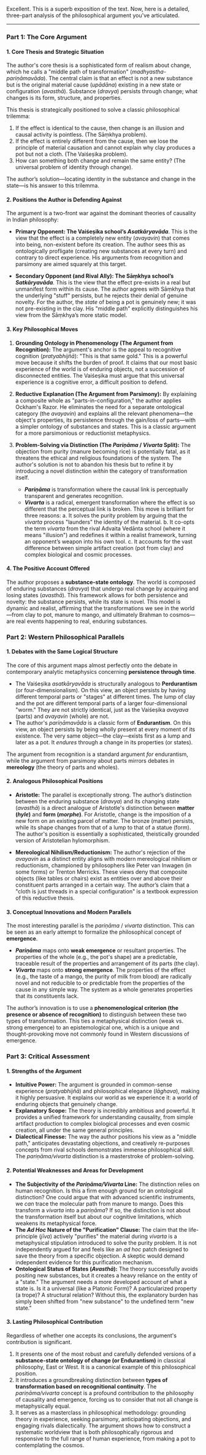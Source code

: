 Excellent. This is a superb exposition of the text. Now, here is a detailed, three-part analysis of the philosophical argument you've articulated.

***

### Part 1: The Core Argument

#### 1. Core Thesis and Strategic Situation

The author's core thesis is a sophisticated form of realism about change, which he calls a "middle path of transformation" (*madhyastha-pariṇāmavāda*). The central claim is that an effect is not a new substance but is the original material cause (*upādāna*) existing in a new state or configuration (*avasthā*). Substance (*dravya*) persists through change; what changes is its form, structure, and properties.

This thesis is strategically positioned to solve a classic philosophical trilemma:

1.  If the effect is identical to the cause, then change is an illusion and causal activity is pointless. (The Sāṃkhya problem).
2.  If the effect is entirely different from the cause, then we lose the principle of material causation and cannot explain why clay produces a pot but not a cloth. (The Vaiśeṣika problem).
3.  How can something both change and remain the same entity? (The universal problem of identity through change).

The author’s solution—locating identity in the substance and change in the state—is his answer to this trilemma.

#### 2. Positions the Author is Defending Against

The argument is a two-front war against the dominant theories of causality in Indian philosophy:

*   **Primary Opponent: The Vaiśeṣika school’s *Asatkāryavāda***. This is the view that the effect is a completely new entity (*avayavin*) that comes into being, non-existent before its creation. The author sees this as ontologically profligate (creating new substances at every turn) and contrary to direct experience. His arguments from recognition and parsimony are aimed squarely at this target.

*   **Secondary Opponent (and Rival Ally): The Sāṃkhya school’s *Satkāryavāda***. This is the view that the effect pre-exists in a real but unmanifest form within its cause. The author agrees with Sāṃkhya that the underlying "stuff" persists, but he rejects their denial of genuine novelty. For the author, the *state* of being a pot is genuinely new; it was not pre-existing in the clay. His "middle path" explicitly distinguishes his view from the Sāṃkhya’s more static model.

#### 3. Key Philosophical Moves

1.  **Grounding Ontology in Phenomenology (The Argument from Recognition):** The argument's anchor is the appeal to recognitive cognition (*pratyabhijñā*): "This is that same gold." This is a powerful move because it shifts the burden of proof. It claims that our most basic experience of the world is of enduring objects, not a succession of disconnected entities. The Vaiśeṣika must argue that this universal experience is a cognitive error, a difficult position to defend.

2.  **Reductive Explanation (The Argument from Parsimony):** By explaining a composite whole as "parts-in-configuration," the author applies Ockham's Razor. He eliminates the need for a separate ontological category (the *avayavin*) and explains all the relevant phenomena—the object's properties, its persistence through the gain/loss of parts—with a simpler ontology of substances and states. This is a classic argument for a more parsimonious or reductionist metaphysics.

3.  **Problem-Solving via Distinction (The *Pariṇāma* / *Vivarta* Split):** The objection from purity (manure becoming rice) is potentially fatal, as it threatens the ethical and religious foundations of the system. The author's solution is not to abandon his thesis but to refine it by introducing a novel distinction *within* the category of transformation itself.
    *   ***Pariṇāma*** is transformation where the causal link is perceptually transparent and generates recognition.
    *   ***Vivarta*** is a radical, emergent transformation where the effect is so different that the perceptual link is broken.
    This move is brilliant for three reasons:
    a. It solves the purity problem by arguing that the *vivarta* process "launders" the identity of the material.
    b. It co-opts the term *vivarta* from the rival Advaita Vedānta school (where it means "illusion") and redefines it within a realist framework, turning an opponent’s weapon into his own tool.
    c. It accounts for the vast difference between simple artifact creation (pot from clay) and complex biological and cosmic processes.

#### 4. The Positive Account Offered

The author proposes a **substance-state ontology**. The world is composed of enduring substances (*dravya*) that undergo real change by acquiring and losing states (*avasthā*). This framework allows for both persistence and novelty: the substance persists, while its state is novel. This model is dynamic and realist, affirming that the transformations we see in the world—from clay to pot, manure to mango, and ultimately Brahman to cosmos—are real events happening to real, enduring substances.

### Part 2: Western Philosophical Parallels

#### 1. Debates with the Same Logical Structure

The core of this argument maps almost perfectly onto the debate in contemporary analytic metaphysics concerning **persistence through time**.

*   The Vaiśeṣika *asatkāryavāda* is structurally analogous to **Perdurantism** (or four-dimensionalism). On this view, an object persists by having different temporal parts or "stages" at different times. The lump of clay and the pot are different temporal parts of a larger four-dimensional "worm." They are not strictly identical, just as the Vaiśeṣika *avayava* (parts) and *avayavin* (whole) are not.
*   The author's *pariṇāmavāda* is a classic form of **Endurantism**. On this view, an object persists by being wholly present at every moment of its existence. The very same object—the clay—exists first as a lump and later as a pot. It *endures* through a change in its properties (or states).

The argument from recognition is a standard argument *for* endurantism, while the argument from parsimony about parts mirrors debates in **mereology** (the theory of parts and wholes).

#### 2. Analogous Philosophical Positions

*   **Aristotle:** The parallel is exceptionally strong. The author’s distinction between the enduring substance (*dravya*) and its changing state (*avasthā*) is a direct analogue of Aristotle's distinction between **matter (*hyle*)** and **form (*morphe*)**. For Aristotle, change is the imposition of a new form on an existing parcel of matter. The bronze (matter) persists, while its shape changes from that of a lump to that of a statue (form). The author's position is essentially a sophisticated, theistically grounded version of Aristotelian hylomorphism.

*   **Mereological Nihilism/Reductionism:** The author's rejection of the *avayavin* as a distinct entity aligns with modern mereological nihilism or reductionism, championed by philosophers like Peter van Inwagen (in some forms) or Trenton Merricks. These views deny that composite objects (like tables or chairs) exist as entities over and above their constituent parts arranged in a certain way. The author’s claim that a "cloth is just threads in a special configuration" is a textbook expression of this reductive thesis.

#### 3. Conceptual Innovations and Modern Parallels

The most interesting parallel is the *pariṇāma* / *vivarta* distinction. This can be seen as an early attempt to formalize the philosophical concept of **emergence**.

*   ***Pariṇāma*** maps onto **weak emergence** or resultant properties. The properties of the whole (e.g., the pot's shape) are a predictable, traceable result of the properties and arrangement of its parts (the clay).
*   ***Vivarta*** maps onto **strong emergence**. The properties of the effect (e.g., the taste of a mango, the purity of milk from blood) are radically novel and not reducible to or predictable from the properties of the cause in any simple way. The system as a whole generates properties that its constituents lack.

The author’s innovation is to use a **phenomenological criterion (the presence or absence of recognition)** to distinguish between these two types of transformation. This ties a metaphysical distinction (weak vs. strong emergence) to an epistemological one, which is a unique and thought-provoking move not commonly found in Western discussions of emergence.

### Part 3: Critical Assessment

#### 1. Strengths of the Argument

*   **Intuitive Power:** The argument is grounded in common-sense experience (*pratyabhijñā*) and philosophical elegance (*lāghava*), making it highly persuasive. It explains our world as we experience it: a world of enduring objects that genuinely change.
*   **Explanatory Scope:** The theory is incredibly ambitious and powerful. It provides a unified framework for understanding causality, from simple artifact production to complex biological processes and even cosmic creation, all under the same general principles.
*   **Dialectical Finesse:** The way the author positions his view as a "middle path," anticipates devastating objections, and creatively re-purposes concepts from rival schools demonstrates immense philosophical skill. The *pariṇāma/vivarta* distinction is a masterstroke of problem-solving.

#### 2. Potential Weaknesses and Areas for Development

*   **The Subjectivity of the *Pariṇāma/Vivarta* Line:** The distinction relies on human recognition. Is this a firm enough ground for an ontological distinction? One could argue that with advanced scientific instruments, we *can* trace the molecular path from manure to mango. Does this transform a *vivarta* into a *pariṇāma*? If so, the distinction is not about the transformation itself but about our cognitive limitations, which weakens its metaphysical force.
*   **The *Ad Hoc* Nature of the "Purification" Clause:** The claim that the life-principle (*jīva*) actively "purifies" the material during *vivarta* is a metaphysical stipulation introduced to solve the purity problem. It is not independently argued for and feels like an *ad hoc* patch designed to save the theory from a specific objection. A skeptic would demand independent evidence for this purification mechanism.
*   **Ontological Status of States (*Avasthā*):** The theory successfully avoids positing new substances, but it creates a heavy reliance on the entity of a "state." The argument needs a more developed account of what a state is. Is it a universal (like a Platonic Form)? A particularized property (a trope)? A structural relation? Without this, the explanatory burden has simply been shifted from "new substance" to the undefined term "new state."

#### 3. Lasting Philosophical Contribution

Regardless of whether one accepts its conclusions, the argument's contribution is significant.

1.  It presents one of the most robust and carefully defended versions of a **substance-state ontology of change (or Endurantism)** in classical philosophy, East or West. It is a canonical example of this philosophical position.
2.  It introduces a groundbreaking distinction between **types of transformation based on recognitional continuity**. The *pariṇāma/vivarta* concept is a profound contribution to the philosophy of causality and emergence, forcing us to consider that not all change is metaphysically equal.
3.  It serves as a masterclass in philosophical methodology: grounding theory in experience, seeking parsimony, anticipating objections, and engaging rivals dialectically. The argument shows how to construct a systematic worldview that is both philosophically rigorous and responsive to the full range of human experience, from making a pot to contemplating the cosmos.